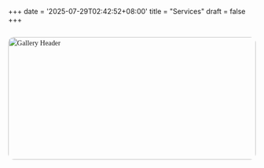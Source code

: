+++
date = '2025-07-29T02:42:52+08:00'
title = "Services"
draft = false
+++

<h3 style="font-size:1.2rem; font-family: 'Dax Regular'; margin-bottom: 1rem;"></h3>

<div style="font-size:0.9rem; font-family: 'Dax Regular'; line-height:1.5;">

<!-- Header image -->
<img src="/images/pics/services.jpg" 
     alt="Gallery Header"
     style="width:100%; max-height:250px; object-fit:cover; border-radius:12px; margin-bottom:1rem;">
    <figcaption style="text-align:center; margin-top:0.5rem;"></figcaption>
<!-- Page description -->
<div style="text-align:center; margin-bottom:2rem;">
  
</div>